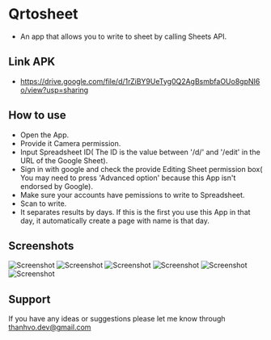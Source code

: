 Qrtosheet
=========================

- An app that allows you to write to sheet by calling Sheets API.

Link APK
------------

- https://drive.google.com/file/d/1rZiBY9UeTyg0Q2AgBsmbfaOUo8gpNI6o/view?usp=sharing

How to use
---------------

- Open the App.
- Provide it Camera permission.
- Input Spreadsheet ID( The ID is the value between '/d/' and '/edit' in the URL of the Google Sheet). 
- Sign in with google and check the provide Editing Sheet permission box( You may need to press 'Advanced option' because this App isn't endorsed by Google).
- Make sure your accounts have pemissions to write to Spreadsheet.
- Scan to write.
- It separates results by days. If this is the first you use this App in that day, it automatically create a page with name is that day.

Screenshots
-----------
![Screenshot](Screenshots/screenshot6.png)
![Screenshot](Screenshots/screenshot2.png)
![Screenshot](Screenshots/screenshot3.png)
![Screenshot](Screenshots/screenshot5.png)
![Screenshot](Screenshots/screenshot4.png)
![Screenshot](Screenshots/screenshot1.png)

Support
-------

If you have any ideas or suggestions please let me know through thanhvo.dev@gmail.com
